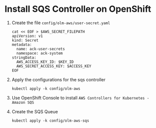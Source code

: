 # Install SQS Controller on OpenShift

1. Create the file `config/olm-aws/user-secret.yaml`
    ```
    cat << EOF > $AWS_SECRET_FILEPATH
    apiVersion: v1
    kind: Secret
    metadata:
      name: ack-user-secrets
      namespace: ack-system
    stringData:
      AWS_ACCESS_KEY_ID: $KEY_ID
      AWS_SECRET_ACCESS_KEY: $ACCESS_KEY
    EOF
    ```

2. Apply the configurations for the sqs controller
    ```
    kubectl apply -k config/olm-aws
    ```

3. Use OpenShift Console to install `AWS Controllers for Kubernetes - Amazon SQS`

4. Create the SQS Queue
    ```
    kubectl apply -k config/olm-aws-sqs
    ```

